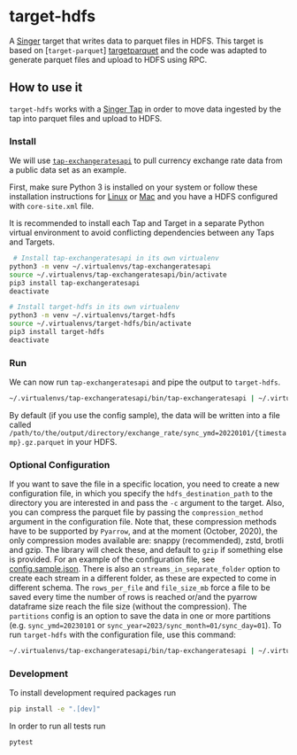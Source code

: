 # target-hdfs

A [Singer](https://singer.io) target that writes data to parquet files in HDFS. This target is based on [`target-parquet`] [targetparquet] 
and the code was adapted to generate parquet files and upload to HDFS using RPC.

## How to use it

`target-hdfs` works with a [Singer Tap] in order to move data ingested by the tap into parquet files and upload to HDFS.

### Install

We will use [`tap-exchangeratesapi`][exchangeratesapi] to pull currency exchange rate data from a public data set as an example.

First, make sure Python 3 is installed on your system or follow these installation instructions for [Linux] or [Mac] and you have a HDFS configured with `core-site.xml` file.

It is recommended to install each Tap and Target in a separate Python virtual environment to avoid conflicting dependencies between any Taps and Targets.

```bash
 # Install tap-exchangeratesapi in its own virtualenv
python3 -m venv ~/.virtualenvs/tap-exchangeratesapi
source ~/.virtualenvs/tap-exchangeratesapi/bin/activate
pip3 install tap-exchangeratesapi
deactivate

# Install target-hdfs in its own virtualenv
python3 -m venv ~/.virtualenvs/target-hdfs
source ~/.virtualenvs/target-hdfs/bin/activate
pip3 install target-hdfs
deactivate
```

### Run

We can now run `tap-exchangeratesapi` and pipe the output to `target-hdfs`.

```bash
~/.virtualenvs/tap-exchangeratesapi/bin/tap-exchangeratesapi | ~/.virtualenvs/target-hdfs/bin/target-hdfs
```

By default (if you use the config sample), the data will be written into a file called `/path/to/the/output/directory/exchange_rate/sync_ymd=20220101/{timestamp}.gz.parquet` in your HDFS.

### Optional Configuration

If you want to save the file in a specific location, you need to create a new configuration file, 
in which you specify the `hdfs_destination_path` to the directory you are interested in and pass the `-c` argument to the target.
Also, you can compress the parquet file by passing the `compression_method` argument in the configuration file. 
Note that, these compression methods have to be supported by `Pyarrow`, and at the moment (October, 2020), 
the only compression modes available are: snappy (recommended), zstd, brotli and gzip. The library will check these, 
and default to `gzip` if something else is provided.
For an example of the configuration file, see [config.sample.json](config.sample.json).
There is also an `streams_in_separate_folder` option to create each stream in a different folder, as these are expected to come in different schema.
The `rows_per_file` and `file_size_mb` force a file to be saved every time the number of rows is reached or/and the pyarrow 
dataframe size reach the file size (without the compression).
The `partitions` config is an option to save the data in one or more partitions (e.g. `sync_ymd=20230101` or `sync_year=2023/sync_month=01/sync_day=01`).
To run `target-hdfs` with the configuration file, use this command:

```bash
~/.virtualenvs/tap-exchangeratesapi/bin/tap-exchangeratesapi | ~/.virtualenvs/target-hdfs/bin/target-hdfs -c config.json
```

[singer tap]: https://singer.io
[targetparquet]: https://github.com/Automattic/target-parquet
[exchangeratesapi]: https://github.com/singer-io/tap-exchangeratesapi
[mac]: http://docs.python-guide.org/en/latest/starting/install3/osx/
[linux]: https://docs.python-guide.org/starting/install3/linux/


### Development

To install development required packages run

```bash
pip install -e ".[dev]"
```

In order to run all tests run

```bash
pytest
```